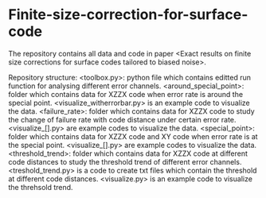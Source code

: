 # Finite-size-correction-for-surface-code
The repository contains all data and code in paper &lt;Exact results on finite size corrections for surface codes tailored to biased noise>.

Repository structure:
<toolbox.py>: python file which contains editted run function for analysing different error channels.
<around_special_point>: folder which contains data for XZZX code when error rate is around the special point. <visualize_witherrorbar.py> is an example code to visualize the data.
<failure_rate>: folder which contains data for XZZX code to study the change of failure rate with code distance under certain error rate. <visualize_[].py> are example codes to visualize the data.
<special_point>: folder which contains data for XZZX code and XY code when error rate is at the special point. <visualize_[].py> are example codes to visualize the data.
<threshold_trend>: folder which contains data for XZZX code at different code distances to study the threshold trend of different error channels. <treshold_trend.py> is a code to create txt files which contain the threshold at different code distances. <visualize.py> is an example code to visualize the threhsold trend.

